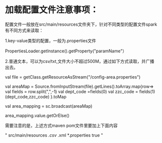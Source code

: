 # 加载配置文件注意事项：
配置文件一般放在src/main/resources文件夹下，针对不同类型的配置文件spark有不同方式来读取：

1.key-value类型的配置，一般为.properties文件

PropertiesLoader.getInstance().getProperty("paramName"）

2.普通文本，可以为csv/txt,文件大小不超过500M，通过如下方式读取，并广播出去。

val file = getClass.getResourceAsStream("/config-area.properties")

val areaMap = Source.fromInputStream(file).getLines().toArray.map{row=>
  val fields = row.split(",",-1)
  val dept_code =fields(0)
  val zzc_code = fields(1)
  (dept_code,zzc_code)
}.toMap

val area_mapping = sc.broadcast(areaMap)

area_mapping.value.getOrElse()

需要注意的是，上述方式maven pom文件<build></build>里要加上下面内容

"<resources>
      <resource>
        <directory>src/main/resources</directory>
        <includes>
          <include>*.csv</include>
          <include>*.xml</include>
          <include>*.properties</include>
        </includes>
        <filtering>true</filtering>
      </resource>
 </resources>"
